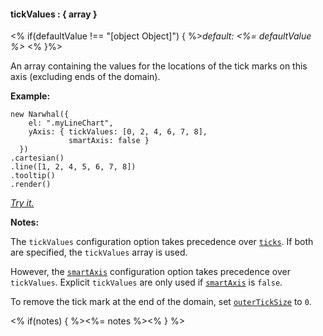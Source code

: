 #### **tickValues** : { array }

<% if(defaultValue !== "[object Object]") { %>*default: <%= defaultValue %>* <% }%>

An array containing the values for the locations of the tick marks on this axis (excluding ends of the domain). 

**Example:**

	new Narwhal({
	    el: ".myLineChart",
	    yAxis: { tickValues: [0, 2, 4, 6, 7, 8],
	             smartAxis: false }
	  })
	.cartesian()
	.line([1, 2, 4, 5, 6, 7, 8])
	.tooltip()
	.render()

*[Try it.](http://jsfiddle.net/forio/zS6aX/)*

**Notes:**

The `tickValues` configuration option takes precedence over [`ticks`](#config_config.yAxis.ticks). If both are specified, the `tickValues` array is used.

However, the [`smartAxis`](#config_config.yAxis.smartAxis) configuration option takes precedence over `tickValues`. Explicit `tickValues` are only used if [`smartAxis`](#config_config.yAxis.smartAxis) is `false`.

To remove the tick mark at the end of the domain, set [`outerTickSize`](#config_config.yAxis.outerTickSize) to `0`.

<% if(notes) { %><%= notes %><% } %>

